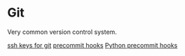 # Git

Very common version control system.

[ssh keys for git](ssh_keys.md)
[precommit hooks](precommit.md)
[Python precommit hooks](python_precommit.md)

